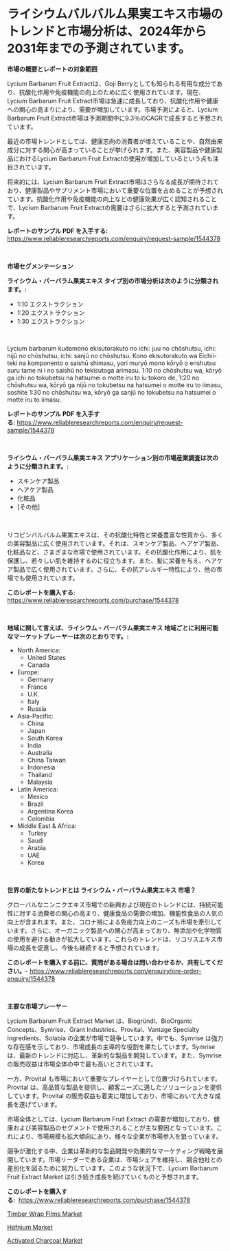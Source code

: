 <p><h1>ライシウムバルバルム果実エキス市場のトレンドと市場分析は、2024年から2031年までの予測されています。</h1></p><p><strong>市場の概要とレポートの対象範囲</strong></p>
<p><p>Lycium Barbarum Fruit Extractは、Goji Berryとしても知られる有用な成分であり、抗酸化作用や免疫機能の向上のために広く使用されています。現在、Lycium Barbarum Fruit Extract市場は急速に成長しており、抗酸化作用や健康への関心の高まりにより、需要が増加しています。市場予測によると、Lycium Barbarum Fruit Extract市場は予測期間中に9.3％のCAGRで成長すると予想されています。</p><p>最近の市場トレンドとしては、健康志向の消費者が増えていることや、自然由来成分に対する関心が高まっていることが挙げられます。また、美容製品や健康製品におけるLycium Barbarum Fruit Extractの使用が増加しているという点も注目されています。</p><p>将来的には、Lycium Barbarum Fruit Extract市場はさらなる成長が期待されており、健康製品やサプリメント市場において重要な位置を占めることが予想されています。抗酸化作用や免疫機能の向上などの健康効果が広く認知されることで、Lycium Barbarum Fruit Extractの需要はさらに拡大すると予測されています。</p></p>
<p><strong>レポートのサンプル PDF を入手する:</strong> <a href="https://www.reliableresearchreports.com/enquiry/request-sample/1544378">https://www.reliableresearchreports.com/enquiry/request-sample/1544378</a></p>
<p>&nbsp;</p>
<p><strong>市場セグメンテーション</strong></p>
<p><strong>ライシウム・バーバラム果実エキス タイプ別の市場分析は次のように分類されます。:</strong></p>
<p><ul><li>1:10 エクストラクション</li><li>1:20 エクストラクション</li><li>1:30 エクストラクション</li></ul></p>
<p>&nbsp;</p>
<p><p>Lycium barbarum kudamono ekisutorakuto no ichi: juu no chōshutsu, ichi: nijū no chōshutsu, ichi: sanjū no chōshutsu. Kono ekisutorakuto wa Eichii-teki na komponento o saishū shimasu, yori muryō mono kōryō o enshutsu suru tame ni i no saishū no tekisutoga arimasu. 1:10 no chōshutsu wa, kōryō ga ichi no tokubetsu na hatsumei o motte iru to iu tokoro de, 1:20 no chōshutsu wa, kōryō ga nijū no tokubetsu na hatsumei o motte iru to iimasu, soshite 1:30 no chōshutsu wa, kōryō ga sanjū no tokubetsu na hatsumei o motte iru to iimasu.</p></p>
<p><strong>レポートのサンプル PDF を入手する:</strong>&nbsp;<a href="https://www.reliableresearchreports.com/enquiry/request-sample/1544378">https://www.reliableresearchreports.com/enquiry/request-sample/1544378</a></p>
<p>&nbsp;</p>
<p><strong> ライシウム・バーバラム果実エキス アプリケーション別の市場産業調査は次のように分類されます。:</strong></p>
<p><ul><li>スキンケア製品</li><li>ヘアケア製品</li><li>化粧品</li><li>[その他]</li></ul></p>
<p>&nbsp;</p>
<p><p>リコピンバルバルム果実エキスは、その抗酸化特性と栄養豊富な性質から、多くの美容製品に広く使用されています。それは、スキンケア製品、ヘアケア製品、化粧品など、さまざまな市場で使用されています。その抗酸化作用により、肌を保護し、若々しい肌を維持するのに役立ちます。また、髪に栄養を与え、ヘアケア製品で広く使用されています。さらに、その抗アレルギー特性により、他の市場でも使用されています。</p></p>
<p><strong>このレポートを購入する:</strong>&nbsp; <a href="https://www.reliableresearchreports.com/purchase/1544378">https://www.reliableresearchreports.com/purchase/1544378</a></p>
<p>&nbsp;</p>
<p><strong>地域に関して言えば、ライシウム・バーバラム果実エキス 地域ごとに利用可能なマーケットプレーヤーは次のとおりです。:</strong></p>
<p><ul>
    <li>
        North America:
        <ul>
            <li>United States</li>
            <li>Canada</li>
        </ul>
    </li>
    <li>
        Europe:
        <ul>
            <li>Germany</li>
            <li>France</li>
            <li>U.K.</li>
            <li>Italy</li>
            <li>Russia</li>
        </ul>
    </li>
    <li>
        Asia-Pacific:
        <ul>
            <li>China</li>
            <li>Japan</li>
            <li>South Korea</li>
            <li>India</li>
            <li>Australia</li>
            <li>China Taiwan</li>
            <li>Indonesia</li>
            <li>Thailand</li>
            <li>Malaysia</li>
        </ul>
    </li>
    <li>
        Latin America:
        <ul>
            <li>Mexico</li>
            <li>Brazil</li>
            <li>Argentina Korea</li>
            <li>Colombia</li>
        </ul>
    </li>
    <li>
        Middle East & Africa:
        <ul>
            <li>Turkey</li>
            <li>Saudi</li>
            <li>Arabia</li>
            <li>UAE</li>
            <li>Korea</li>
        </ul>
    </li>
    </ul></p>
<p>&nbsp;</p>
<p><strong>世界の新たなトレンドとは ライシウム・バーバラム果実エキス 市場？</strong></p>
<p><p>グローバルなニンニクエキス市場での新興および現在のトレンドには、持続可能性に対する消費者の関心の高まり、健康食品の需要の増加、機能性食品の人気の向上が含まれます。また、コロナ禍による免疫力向上のニーズも市場を牽引しています。さらに、オーガニック製品への関心が高まっており、無添加や化学物質の使用を避ける動きが拡大しています。これらのトレンドは、リコリスエキス市場の成長を促進し、今後も継続すると予想されています。</p></p>
<p><strong>このレポートを購入する前に、質問がある場合は問い合わせるか、共有してください。</strong>- <a href="https://www.reliableresearchreports.com/enquiry/pre-order-enquiry/1544378">https://www.reliableresearchreports.com/enquiry/pre-order-enquiry/1544378</a></p>
<p>&nbsp;</p>
<p><strong>主要な市場プレーヤー</strong></p>
<p><p>Lycium Barbarum Fruit Extract Market は、Biogründl、BioOrganic Concepts、Symrise、Grant Industries、Provital、Vantage Specialty Ingredients、Solabia の企業が市場で競争しています。中でも、Symrise は強力な存在感を示しており、市場成長の主導的な役割を果たしています。Symrise は、最新のトレンドに対応し、革新的な製品を開発しています。また、Symrise の販売収益は市場全体の中で最も高いとされています。</p><p>一方、Provital も市場において重要なプレイヤーとして位置づけられています。Provital は、高品質な製品を提供し、顧客ニーズに適したソリューションを提供しています。Provital の販売収益も着実に増加しており、市場において大きな成長を遂げています。</p><p>市場全体としては、Lycium Barbarum Fruit Extract の需要が増加しており、健康および美容製品のセグメントで使用されることが主な要因となっています。これにより、市場規模も拡大傾向にあり、様々な企業が市場参入を狙っています。</p><p>競争が激化する中、企業は革新的な製品開発や効果的なマーケティング戦略を展開しています。市場リーダーである企業は、市場シェアを維持し、競合他社との差別化を図るために努力しています。このような状況下で、Lycium Barbarum Fruit Extract Market は引き続き成長を続けていくものと予想されます。</p></p>
<p><strong>このレポートを購入する:</strong>&nbsp;&nbsp;<a href="https://www.reliableresearchreports.com/purchase/1544378">https://www.reliableresearchreports.com/purchase/1544378</a></p>
<p><p><a href="https://cautious-neon-760.notion.site/Timber-Wrap-Films-Market-Size-Market-Trends-and-Growth-Outlook-forecasted-for-period-from-2024-to--cf2c70d435c64ff1a55efd0d924968d9">Timber Wrap Films Market</a></p><p><a href="https://gentle-editor-9db.notion.site/Hafnium-Market-Offers-Provide-Insightful-Data-for-the-Time-Period-from-2024-to-2031-and-also-Provide-f15dfcdf542a46e0aaa6538d1970cf3f">Hafnium Market</a></p><p><a href="https://frill-swim-3cd.notion.site/Activated-Charcoal-Market-Size-Reflecting-a-Forecast-Till-2031-Market-By-Type-By-Application-and-B-181683903b4f41b39b62f3944e95288e">Activated Charcoal Market</a></p></p>